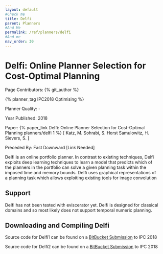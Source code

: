 ```yaml
---
layout: default
#Check me
title: Delfi
parent: Planners
#And Me
permalink: /ref/planners/delfi
#And me
nav_order: 30
---
```

# Delfi: Online Planner Selection for Cost-Optimal Planning

Page Contributors: {% git_author %}

{% planner_tag IPC2018 Optimising %}

Planner Quality: -

Year Published: 2018

Paper: {% paper_link Delfi: Online Planner Selection for Cost-Optimal Planning planners/delfi 1 %} [ Katz, M. Sohrabi, S. Horst Samulowitz, H. Sievers, S. ]

Preceded By: Fast Downward [Link Needed]

Delfi is an online portfolio planner. In contrast to existing techniques, Delfi exploits deep learning techniques to learn a model that predicts which of the planners in the portfolio can solve a given planning task within the imposed time and memory bounds. Delfi uses graphical representations of a planning task which allows exploiting existing tools for image convolution

## Support

Delfi has not been tested with eviscerator yet. Delfi is designed for classical domains and so most likely does not support temporal numeric planning.

## Downloading and Compiling Delfi

Source code for Delfi1 can be found on a [BitBucket Submission](https://bitbucket.org/ipc2018-classical/team23/src/ipc-2018-seq-opt/) to IPC 2018

Source code for Delfi2 can be found on a [BitBucket Submission](https://bitbucket.org/ipc2018-classical/team24/src/ipc-2018-seq-opt/) to IPC 2018